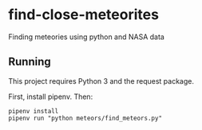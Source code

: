 # find-close-meteorites
Finding meteories using python and NASA data

## Running

This project requires Python 3 and the request package.

First, install pipenv.  Then:
```
pipenv install 
pipenv run "python meteors/find_meteors.py"
```